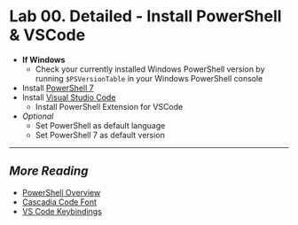 # Lab 00. Detailed - Install PowerShell & VSCode

- **If Windows**
  - Check your currently installed Windows PowerShell version by running `$PSVersionTable` in your Windows PowerShell console
- Install [PowerShell 7](https://github.com/PowerShell/PowerShell/releases/tag/v7.0.0)
- Install [Visual Studio Code](http://aka.ms/vscode)
  - Install PowerShell Extension for VSCode
- *Optional*
  - Set PowerShell as default language
  - Set PowerShell 7 as default version

---

## *More Reading*

- [PowerShell Overview](https://docs.microsoft.com/en-us/powershell/scripting/overview)
- [Cascadia Code Font](https://github.com/microsoft/cascadia-code)
- [VS Code Keybindings](https://code.visualstudio.com/docs/getstarted/keybindings#_default-keyboard-shortcuts)